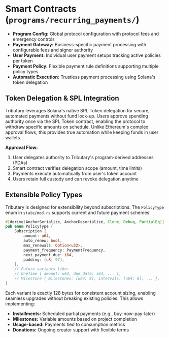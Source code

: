 # **Smart Contracts** (`programs/recurring_payments/`)

- **Program Config:** Global protocol configuration with protocol fees and emergency controls
- **Payment Gateway:** Business-specific payment processing with configurable fees and signer authority
- **User Payment:** Individual user payment setups tracking active policies per token
- **Payment Policy:** Flexible payment rule definitions supporting multiple policy types
- **Automatic Execution:** Trustless payment processing using Solana's token delegation

## **Token Delegation & SPL Integration**

Tributary leverages Solana's native SPL Token delegation for secure, automated payments without fund lock-up. Users approve spending authority once via the SPL Token contract, enabling the protocol to withdraw specific amounts on schedule. Unlike Ethereum's complex approval flows, this provides true automation while keeping funds in user wallets.

**Approval Flow:**

1. User delegates authority to Tributary's program-derived addresses (PDAs)
2. Smart contract verifies delegation scope (amount, time limits)
3. Payments execute automatically from user's token account
4. Users retain full custody and can revoke delegation anytime

## **Extensible Policy Types**

Tributary is designed for extensibility beyond subscriptions. The `PolicyType` enum in `state/mod.rs` supports current and future payment schemes:

```rust
#[derive(AnchorSerialize, AnchorDeserialize, Clone, Debug, PartialEq)]
pub enum PolicyType {
    Subscription {
        amount: u64,
        auto_renew: bool,
        max_renewals: Option<u32>,
        payment_frequency: PaymentFrequency,
        next_payment_due: i64,
        padding: [u8; 97],
    },
    // Future variants like:
    // OneTime { amount: u64, due_date: i64, ... },
    // Milestone { milestones: [u64; 8], intervals: [u64; 8], ... },
}
```

Each variant is exactly 128 bytes for consistent account sizing, enabling seamless upgrades without breaking existing policies. This allows implementing:

- **Installments:** Scheduled partial payments (e.g., buy-now-pay-later)
- **Milestones:** Variable amounts based on project completion
- **Usage-based:** Payments tied to consumption metrics
- **Donations:** Ongoing creator support with flexible terms
